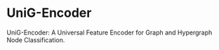 # UniG-Encoder
UniG-Encoder: A Universal Feature Encoder for Graph and Hypergraph Node Classification.
